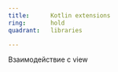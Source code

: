```yaml
---
title:      Kotlin extensions
ring:       hold
quadrant:   libraries

---
```


Взаимодействие с view
